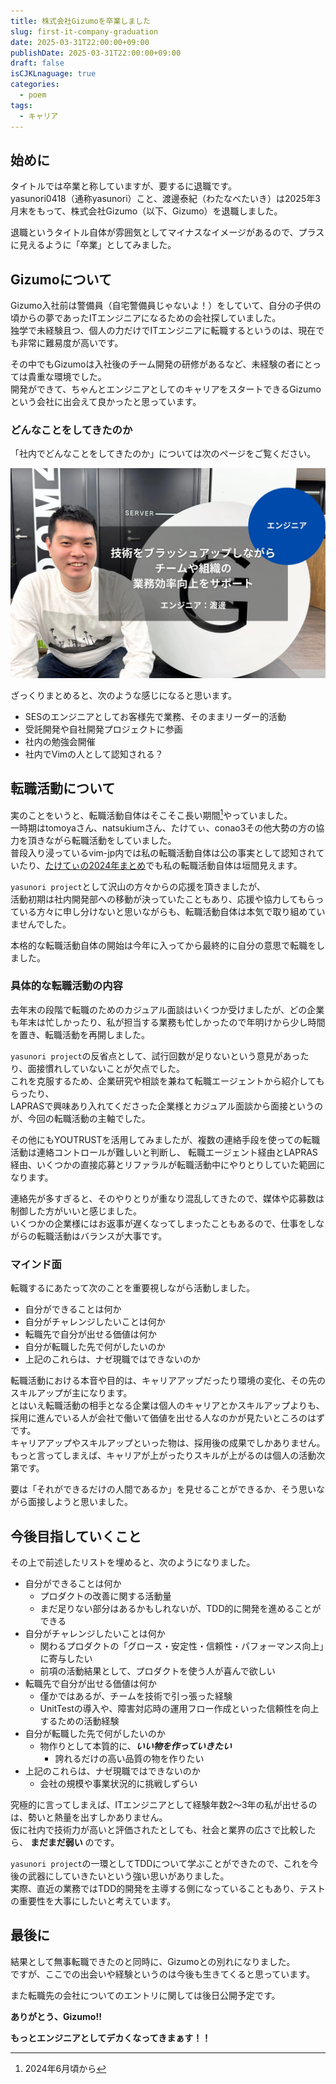 ```yaml
---
title: 株式会社Gizumoを卒業しました
slug: first-it-company-graduation
date: 2025-03-31T22:00:00+09:00
publishDate: 2025-03-31T22:00:00+09:00
draft: false
isCJKLnaguage: true
categories:
  - poem
tags:
  - キャリア
---
```


## 始めに

タイトルでは卒業と称していますが、要するに退職です。\
yasunori0418（通称yasunori）こと、渡邊泰紀（わたなべたいき）は2025年3月末をもって、株式会社Gizumo（以下、Gizumo）を退職しました。

退職というタイトル自体が雰囲気としてマイナスなイメージがあるので、プラスに見えるように「卒業」としてみました。

## Gizumoについて

Gizumo入社前は警備員（自宅警備員じゃないよ！）をしていて、自分の子供の頃からの夢であったITエンジニアになるための会社探していました。\
独学で未経験且つ、個人の力だけでITエンジニアに転職するというのは、現在でも非常に難易度が高いです。

その中でもGizumoは入社後のチーム開発の研修があるなど、未経験の者にとっては貴重な環境でした。\
開発ができて、ちゃんとエンジニアとしてのキャリアをスタートできるGizumoという会社に出会えて良かったと思っています。

### どんなことをしてきたのか

「社内でどんなことをしてきたのか」については次のページをご覧ください。

[![技術をブラッシュアップしながら、チームや組織の業務効率向上をサポート｜渡邊 泰紀](GE2Li9i.webp)][gizumo-article]

ざっくりまとめると、次のような感じになると思います。

- SESのエンジニアとしてお客様先で業務、そのままリーダー的活動
- 受託開発や自社開発プロジェクトに参画
- 社内の勉強会開催
- 社内でVimの人として認知される？

## 転職活動について

実のことをいうと、転職活動自体はそこそこ長い期間[^1]やっていました。\
一時期はtomoyaさん、natsukiumさん、たけてぃ、conao3その他大勢の方の協力を頂きながら転職活動をしていました。\
普段入り浸っているvim-jp内では私の転職活動自体は公の事実として認知されていたり、[たけてぃの2024年まとめ][takeokunn-blog]でも私の転職活動自体は垣間見えます。

`yasunori project`として沢山の方々からの応援を頂きましたが、\
活動初期は社内開発部への移動が決っていたこともあり、応援や協力してもらっている方々に申し分けないと思いながらも、転職活動自体は本気で取り組めていませんでした。

本格的な転職活動自体の開始は今年に入ってから最終的に自分の意思で転職をしました。

### 具体的な転職活動の内容

去年末の段階で転職のためのカジュアル面談はいくつか受けましたが、どの企業も年末は忙しかったり、私が担当する業務も忙しかったので年明けから少し時間を置き、転職活動を再開しました。

`yasunori project`の反省点として、試行回数が足りないという意見があったり、面接慣れしていないことが欠点でした。\
これを克服するため、企業研究や相談を兼ねて転職エージェントから紹介してもらったり、\
LAPRASで興味あり入れてくださった企業様とカジュアル面談から面接というのが、今回の転職活動の主軸でした。

その他にもYOUTRUSTを活用してみましたが、複数の連絡手段を使っての転職活動は連絡コントロールが難しいと判断し、
転職エージェント経由とLAPRAS経由、いくつかの直接応募とリファラルが転職活動中にやりとりしていた範囲になります。

連絡先が多すぎると、そのやりとりが重なり混乱してきたので、媒体や応募数は制御した方がいいと感じました。\
いくつかの企業様にはお返事が遅くなってしまったこともあるので、仕事をしながらの転職活動はバランスが大事です。

### マインド面

転職するにあたって次のことを重要視しながら活動しました。

- 自分ができることは何か
- 自分がチャレンジしたいことは何か
- 転職先で自分が出せる価値は何か
- 自分が転職した先で何がしたいのか
- 上記のこれらは、ナゼ現職ではできないのか

転職活動における本音や目的は、キャリアアップだったり環境の変化、その先のスキルアップが主になります。\
とはいえ転職活動の相手となる企業は個人のキャリアとかスキルアップよりも、採用に進んでいる人が会社で働いて価値を出せる人なのかが見たいところのはずです。\
キャリアアップやスキルアップといった物は、採用後の成果でしかありません。\
もっと言ってしまえば、キャリアが上がったりスキルが上がるのは個人の活動次第です。

要は「それができるだけの人間であるか」を見せることができるか、そう思いながら面接しようと思いました。

## 今後目指していくこと

その上で前述したリストを埋めると、次のようになりました。

- 自分ができることは何か
  - プロダクトの改善に関する活動量
  - まだ足りない部分はあるかもしれないが、TDD的に開発を進めることができる
- 自分がチャレンジしたいことは何か
  - 関わるプロダクトの「グロース・安定性・信頼性・パフォーマンス向上」に寄与したい
  - 前項の活動結果として、プロダクトを使う人が喜んで欲しい
- 転職先で自分が出せる価値は何か
  - 僅かではあるが、チームを技術で引っ張った経験
  - UnitTestの導入や、障害対応時の運用フロー作成といった信頼性を向上するための活動経験
- 自分が転職した先で何がしたいのか
  - 物作りとして本質的に、***いい物を作っていきたい***
    - 誇れるだけの高い品質の物を作りたい
- 上記のこれらは、ナゼ現職ではできないのか
  - 会社の規模や事業状況的に挑戦しずらい

究極的に言ってしまえば、ITエンジニアとして経験年数2～3年の私が出せるのは、勢いと熱量を出すしかありません。\
仮に社内で技術力が高いと評価されたとしても、社会と業界の広さで比較したら、 **まだまだ弱い** のです。

`yasunori project`の一環としてTDDについて学ぶことができたので、これを今後の武器にしていきたいという強い思いがありました。\
実際、直近の業務ではTDD的開発を主導する側になっていることもあり、テストの重要性を大事にしたいと考えています。

## 最後に

結果として無事転職できたのと同時に、Gizumoとの別れになりました。\
ですが、ここでの出会いや経験というのは今後も生きてくると思っています。

また転職先の会社についてのエントリに関しては後日公開予定です。

<!-- textlint-disable -->
**ありがとう、Gizumo!!**

**もっとエンジニアとしてデカくなってきまぁす！！**
<!-- textlint-enable -->

<!-- link list -->

[gizumo-article]: https://www.wantedly.com/companies/gizumo-inc/post_articles/954250
[takeokunn-blog]: https://www.takeokunn.org/posts/permanent/20241221130328-retrospective_2024/#:~:text=yasunori%20project%E3%81%A8%E7%A7%B0%E3%81%97%E3%81%A6yasunori%E3%81%AE%E8%BB%A2%E8%81%B7%E6%B4%BB%E5%8B%95%E3%82%92%E5%85%A8%E5%8A%9B%E3%82%B5%E3%83%9D%E3%83%BC%E3%83%88%E3%81%97%E3%81%BE%E3%81%97%E3%81%9F%E3%80%82
[^1]: 2024年6月頃から
